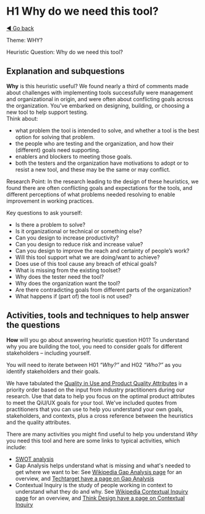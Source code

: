 # H1 Why do we need this tool?
[◄ Go back](README.md)

Theme: WHY?

Heuristic Question: Why do we need this tool?

## Explanation and subquestions

**Why** is this heuristic useful? We found nearly a third of comments made about challenges with implementing tools successfully were management and organizational in origin, and were often about conflicting goals across the organization. 
You've embarked on designing, building, or choosing a new tool to help support testing.  
Think about:

-	what problem the tool is intended to solve, and whether a tool is the best option for solving that problem. 
-	the people who are testing and the organization, and how their (different) goals need supporting. 
-	enablers and blockers to meeting those goals. 
-	both the testers and the organization have motivations to adopt or to resist a new tool, and these may be the same or may conflict. 

Research Point: In the research leading to the design of these heuristics, we found there are often conflicting goals and expectations for the tools, and different perceptions of what problems needed resolving to enable improvement in working practices. 

Key questions to ask yourself:
-	Is there a problem to solve?
-	Is it organizational or technical or something else?
- Can you design to increase productivity?
-	Can you design to reduce risk and increase value?
-	Can you design to improve the reach and certainty of people’s work?
-	Will this tool support what we are doing/want to achieve?
-	Does use of this tool cause any breach of ethical goals?
-	What is missing from the existing toolset?
-	Why does the tester need the tool?
-	Why does the organization want the tool?
-	Are there contradicting goals from different parts of the organization?
- What happens if (part of) the tool is not used?

## Activities, tools and techniques to help answer the questions
**How** will you go about answering heuristic question H01? To understand why you are building the tool, you need to consider goals for different stakeholders – including yourself.

You will need to iterate between H01 *“Why?”* and H02 *“Who?”* as you identify stakeholders and their goals.

We have tabulated the [Quality in Use and Product Quality Attributes](Qualityattributesv2.md) in a priority order based on the input from industry practitioners during our research. Use that data to help you focus on the optimal product attributes to meet the QiU/UX goals for your tool. We've included quotes from practitioners that you can use to help you understand your own goals, stakeholders, and contexts, plus a cross reference between the heuristics and the quality attributes.

There are many activities you might find useful to help you understand *Why* you need this tool and here are some links to typical activities, which include:
-	[SWOT analysis](Technique-SWOT-Analysis.md)
-	Gap Analysis helps understand what is missing and what's needed to get where we want to be: See [Wikipedia Gap Analysis page]( https://en.wikipedia.org/wiki/Gap_analysis) for an overview, and [Techtarget have a page on Gap Analysis](https://www.techtarget.com/searchcio/definition/gap-analysis)
-	Contextual Inquiry is the study of people working in context to understand what they do and why. See [Wikipedia Contextual Inquiry page](https://en.wikipedia.org/wiki/Contextual_inquiry) for an overview, and [Think Design have a page on Contextual Inquiry](https://think.design/user-design-research/contextual-inquiry/)
